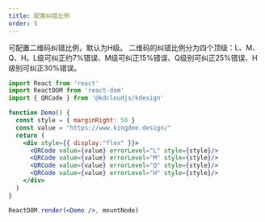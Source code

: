 ```yaml
---
title: 配置纠错比例
order: 5
---
```


可配置二维码纠错比例，默认为H级。
二维码的纠错比例分为四个顶级：L、M、Q、H。L级可纠正约7%错误、M级可纠正15%错误、Q级别可纠正25%错误、H级别可纠正30%错误。

```jsx
import React from 'react'
import ReactDOM from 'react-dom'
import { QRCode } from '@kdcloudjs/kdesign'

function Demo() {
  const style = { marginRight: 50 }
  const value = "https://www.kingdee.design/"
  return (
    <div style={{ display:"flex" }}>
      <QRCode value={value} errorLevel="L" style={style}/>
      <QRCode value={value} errorLevel="M" style={style}/>
      <QRCode value={value} errorLevel="Q" style={style}/>
      <QRCode value={value} errorLevel="H" style={style}/>
    </div>
  )
}

ReactDOM.render(<Demo />, mountNode)
```
